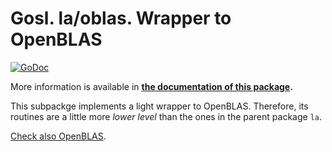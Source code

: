 # Gosl. la/oblas. Wrapper to OpenBLAS

[![GoDoc](https://pkg.go.dev/github.com/cpmech/gosl/la/oblas?status.svg)](https://pkg.go.dev/github.com/cpmech/gosl/la/oblas) 

More information is available in **[the documentation of this package](https://pkg.go.dev/github.com/cpmech/gosl/la/oblas).**

This subpackge implements a light wrapper to OpenBLAS. Therefore, its routines are a little more
_lower level_ than the ones in the parent package `la`.

[Check also OpenBLAS](https://github.com/xianyi/OpenBLAS).
